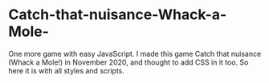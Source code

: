 # Catch-that-nuisance-Whack-a-Mole-
One more game with easy JavaScript. I made this game Catch that nuisance (Whack a Mole!) in November 2020, and thought to add CSS in it too. So here it is with all styles and scripts. 
